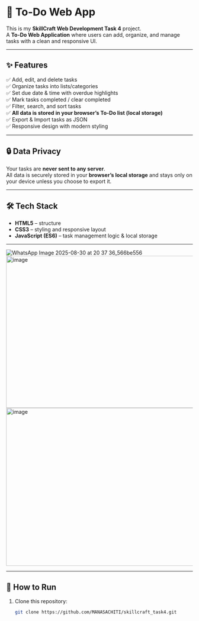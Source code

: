 # 📝 To-Do Web App  

This is my **SkillCraft Web Development Task 4** project.  
A **To-Do Web Application** where users can add, organize, and manage tasks with a clean and responsive UI.  

---

## ✨ Features  

✅ Add, edit, and delete tasks  
✅ Organize tasks into lists/categories  
✅ Set due date & time with overdue highlights  
✅ Mark tasks completed / clear completed  
✅ Filter, search, and sort tasks  
✅ **All data is stored in your browser’s To-Do list (local storage)**  
✅ Export & Import tasks as JSON  
✅ Responsive design with modern styling  

---

## 🔒 Data Privacy  

Your tasks are **never sent to any server**.  
All data is securely stored in your **browser’s local storage** and stays only on your device unless you choose to export it.  

---

## 🛠️ Tech Stack  

- **HTML5** – structure  
- **CSS3** – styling and responsive layout  
- **JavaScript (ES6)** – task management logic & local storage  

---

![WhatsApp Image 2025-08-30 at 20 37 36_566be556](https://github.com/user-attachments/assets/4a21f4a7-3847-47b1-82fa-8d0b7be65705)
<img width="952" height="411" alt="image" src="https://github.com/user-attachments/assets/79b9136f-d817-4c20-8469-241a0556a877" />
<img width="949" height="427" alt="image" src="https://github.com/user-attachments/assets/96eb8a0f-1187-41bd-b57a-d395dc315af1" />

---

## 🚀 How to Run  

1. Clone this repository:  
   ```bash
   git clone https://github.com/MANASACHITI/skillcraft_task4.git
